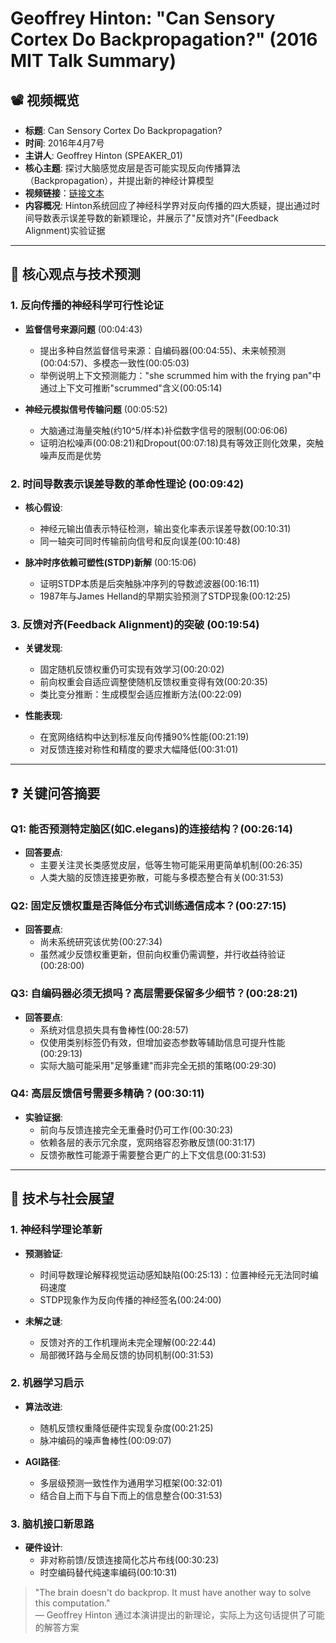 # Geoffrey Hinton: "Can Sensory Cortex Do Backpropagation?" (2016 MIT Talk Summary)

## 📽️ 视频概览
- **标题**: Can Sensory Cortex Do Backpropagation?
- **时间**: 2016年4月7号
- **主讲人**: Geoffrey Hinton (SPEAKER_01)
- **核心主题**: 探讨大脑感觉皮层是否可能实现反向传播算法（Backpropagation），并提出新的神经计算模型
- **视频链接**：[链接文本](https://www.youtube.com/watch?v=cBLk5baHbZ8)
- **内容概况**: Hinton系统回应了神经科学界对反向传播的四大质疑，提出通过时间导数表示误差导数的新颖理论，并展示了"反馈对齐"(Feedback Alignment)实验证据

---

## 🎯 核心观点与技术预测

### 1. **反向传播的神经科学可行性论证**
- **监督信号来源问题** (00:04:43)
  - 提出多种自然监督信号来源：自编码器(00:04:55)、未来帧预测(00:04:57)、多模态一致性(00:05:03)
  - 举例说明上下文预测能力："she scrummed him with the frying pan"中通过上下文可推断"scrummed"含义(00:05:14)

- **神经元模拟信号传输问题** (00:05:52)
  - 大脑通过海量突触(约10^5/样本)补偿数字信号的限制(00:06:06)
  - 证明泊松噪声(00:08:21)和Dropout(00:07:18)具有等效正则化效果，突触噪声反而是优势

### 2. **时间导数表示误差导数的革命性理论** (00:09:42)
- **核心假设**:
  - 神经元输出值表示特征检测，输出变化率表示误差导数(00:10:31)
  - 同一轴突可同时传输前向信号和反向误差(00:10:48)

- **脉冲时序依赖可塑性(STDP)新解** (00:15:06)
  - 证明STDP本质是后突触脉冲序列的导数滤波器(00:16:11)
  - 1987年与James Helland的早期实验预测了STDP现象(00:12:25)

### 3. **反馈对齐(Feedback Alignment)的突破** (00:19:54)
- **关键发现**:
  - 固定随机反馈权重仍可实现有效学习(00:20:02)
  - 前向权重会自适应调整使随机反馈权重变得有效(00:20:35)
  - 类比变分推断：生成模型会适应推断方法(00:22:09)

- **性能表现**:
  - 在宽网络结构中达到标准反向传播90%性能(00:21:19)
  - 对反馈连接对称性和精度的要求大幅降低(00:31:01)

---

## ❓ 关键问答摘要

### Q1: 能否预测特定脑区(如C.elegans)的连接结构？(00:26:14)
- **回答要点**:
  - 主要关注灵长类感觉皮层，低等生物可能采用更简单机制(00:26:35)
  - 人类大脑的反馈连接更弥散，可能与多模态整合有关(00:31:53)

### Q2: 固定反馈权重是否降低分布式训练通信成本？(00:27:15)
- **回答要点**:
  - 尚未系统研究该优势(00:27:34)
  - 虽然减少反馈权重更新，但前向权重仍需调整，并行收益待验证(00:28:00)

### Q3: 自编码器必须无损吗？高层需要保留多少细节？(00:28:21)
- **回答要点**:
  - 系统对信息损失具有鲁棒性(00:28:57)
  - 仅使用类别标签仍有效，但增加姿态参数等辅助信息可提升性能(00:29:13)
  - 实际大脑可能采用"足够重建"而非完全无损的策略(00:29:30)

### Q4: 高层反馈信号需要多精确？(00:30:11)
- **实验证据**:
  - 前向与反馈连接完全无重叠时仍可工作(00:30:23)
  - 依赖各层的表示冗余度，宽网络容忍弥散反馈(00:31:17)
  - 反馈弥散性可能源于需要整合更广的上下文信息(00:31:53)

---

## 🔮 技术与社会展望

### 1. **神经科学理论革新**
- **预测验证**:
  - 时间导数理论解释视觉运动感知缺陷(00:25:13)：位置神经元无法同时编码速度
  - STDP现象作为反向传播的神经签名(00:24:00)

- **未解之谜**:
  - 反馈对齐的工作机理尚未完全理解(00:22:44)
  - 局部微环路与全局反馈的协同机制(00:31:53)

### 2. **机器学习启示**
- **算法改进**:
  - 随机反馈权重降低硬件实现复杂度(00:21:25)
  - 脉冲编码的噪声鲁棒性(00:09:07)

- **AGI路径**:
  - 多层级预测一致性作为通用学习框架(00:32:01)
  - 结合自上而下与自下而上的信息整合(00:31:53)

### 3. **脑机接口新思路**
- **硬件设计**:
  - 非对称前馈/反馈连接简化芯片布线(00:30:23)
  - 时空编码替代纯速率编码(00:10:31)

> "The brain doesn't do backprop. It must have another way to solve this computation."  
> — Geoffrey Hinton 通过本演讲提出的新理论，实际上为这句话提供了可能的解答方案
